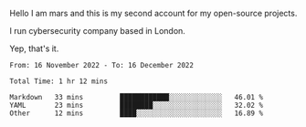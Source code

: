 Hello
I am mars and this is my second account for my open-source projects.

I run cybersecurity company based in London.

Yep, that's it.

<!--START_SECTION:waka-->

```text
From: 16 November 2022 - To: 16 December 2022

Total Time: 1 hr 12 mins

Markdown   33 mins         ████████████░░░░░░░░░░░░░   46.01 %
YAML       23 mins         ████████░░░░░░░░░░░░░░░░░   32.02 %
Other      12 mins         ████░░░░░░░░░░░░░░░░░░░░░   16.89 %
```

<!--END_SECTION:waka-->
